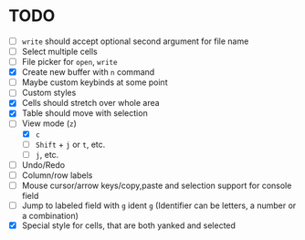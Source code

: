 # TODO
- [ ] `write` should accept optional second argument for file name
- [ ] Select multiple cells
- [ ] File picker for `open`, `write`
- [x] Create new buffer with `n` command
- [ ] Maybe custom keybinds at some point
- [ ] Custom styles
- [x] Cells should stretch over whole area
- [x] Table should move with selection
- [ ] View mode (`z`)
  - [x] `c`
  - [ ] `Shift` + `j` or `t`, etc.
  - [ ] `j`, etc.
- [ ] Undo/Redo
- [ ] Column/row labels
- [ ] Mouse cursor/arrow keys/copy,paste and selection support for console field
- [ ] Jump to labeled field with `g` ident `g` (Identifier can be letters, a number or a combination)
- [x] Special style for cells, that are both yanked and selected
